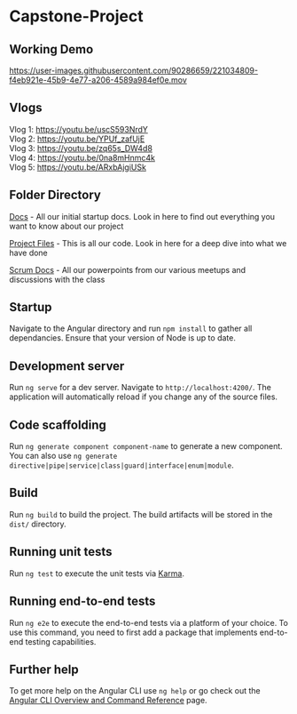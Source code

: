 # Capstone-Project

## Working Demo


https://user-images.githubusercontent.com/90286659/221034809-f4eb921e-45b9-4e77-a206-4589a984ef0e.mov



## Vlogs
Vlog 1: https://youtu.be/uscS593NrdY  
Vlog 2: https://youtu.be/YPUf_zafUjE  
Vlog 3: https://youtu.be/zq65s_DW4d8  
Vlog 4: https://youtu.be/0na8mHnmc4k  
Vlog 5: https://youtu.be/ARxbAjgiUSk  



## Folder Directory
[Docs](Docs/) - All our initial startup docs. Look in here to find out everything you want to know about our project

[Project Files](Project%20Files/) - This is all our code. Look in here for a deep dive into what we have done

[Scrum Docs](Scrum%20Docs/) - All our powerpoints from our various meetups and discussions with the class

## Startup

Navigate to the Angular directory and run `npm install` to gather all dependancies. Ensure that your version of Node is up to date.

## Development server

Run `ng serve` for a dev server. Navigate to `http://localhost:4200/`. The application will automatically reload if you change any of the source files.

## Code scaffolding

Run `ng generate component component-name` to generate a new component. You can also use `ng generate directive|pipe|service|class|guard|interface|enum|module`.

## Build

Run `ng build` to build the project. The build artifacts will be stored in the `dist/` directory.

## Running unit tests

Run `ng test` to execute the unit tests via [Karma](https://karma-runner.github.io).

## Running end-to-end tests

Run `ng e2e` to execute the end-to-end tests via a platform of your choice. To use this command, you need to first add a package that implements end-to-end testing capabilities.

## Further help

To get more help on the Angular CLI use `ng help` or go check out the [Angular CLI Overview and Command Reference](https://angular.io/cli) page.
